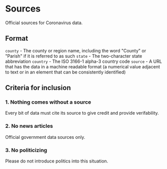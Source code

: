 # Sources

Official sources for Coronavirus data.

## Format

`county` - The county or region name, including the word "County" or "Parish" if it is referred to as such
`state` - The two-character state abbreviation
`country` - The ISO 3166-1 alpha-3 country code
`source` - A URL that has the data in a machine readable format (a numerical value adjacent to text or in an element that can be consistently identified)

## Criteria for inclusion

### 1. Nothing comes without a source

Every bit of data must cite its source to give credit and provide verifability.

### 2. No news articles

Official government data sources only.

### 3. No politicizing

Please do not introduce politics into this situation. 
